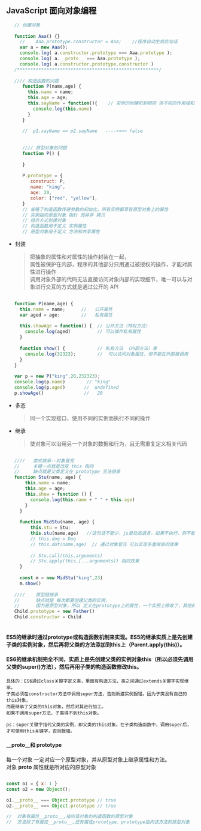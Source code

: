 ## JavaScript 面向对象编程

```js
   // 创建对象
   
   function Aaa() {}
     //    Aaa.prototype.constructor = Aaa;    //程序自动生成此句话
     var a = new Aaa();
     console.log( a.constructor.prototype === Aaa.prototype );
     console.log( a.__proto__ === Aaa.prototype );
     console.log( a.constructor.prototype.constructor )
   /*****************************************************/    
     
   //// 构造函数的问题 
      function P(name,age) {
        this.name = name;
        this.age = age;
        this.sayName = function(){    // 实例的创建机制相同 但不同的作用域和标识符的解析
          console.log(this.name)
        }
      }
   
      //  p1.sayName == p2.sayName   ---->>>> false
      
      
      //// 原型对象的问题
      function P() {
         
      }
      
      P.prototype = {
         construct: P,
         name: "king",
         age: 20,
         color: ["red", "yellow"],
      }
      // 省略了构造函数传递参数的初始化，所有实例都享有原型对象上的属性
      // 实例指向原型对象 指针 而并非 拷贝
      // 组合方式创建对象
      // 构造函数用于定义 实例属性 
      // 原型对象用于定义 方法和共享属性 
``` 

- 封装  
    > 把抽象的属性和对属性的操作封装在一起，  
      属性被保护在内部，程序的其他部分只用通过被授权的操作，才能对属性进行操作   
      调用对象外部的代码无法直接访问对象内部的实现细节，唯一可以与对象进行交互的方式就是通过公开的 API
    
```javascript
   
   function P(name,age) {
     this.name = name;      //   公开属性
     var aged = age;        //   私有属性
     
     this.showAge = function() {  // 公开方法（特权方法）
       console.log(aged)          // 可以操作私有属性
     }
     
     function show() {            // 私有方法 （内部方法）类
       console.log(32323);        //  可以访问对象属性，但不能在外部被调用
     }
   }
   
   var p = new P("king",20,232323);
   console.log(p.name)        // "king"
   console.log(p.aged)       //  undefined
   p.showAge()               //   20 
```    
    
    
- 多态
    > 同一个实现接口，使用不同的实例而执行不同的操作


- 继承  
    > 使对象可以沿用另一个对象的数据和行为，且无需重复定义相关代码

```javascript
   
   ////   类式继承--对象冒充   
   //     关键一点就是改变 this 指向
   //     缺点就是父类定义在 prototype 无法继承
   function Stu(name, age) {
       this.name = name;
       this.age = age;
       this.show = function () {
         console.log(this.name + " " + this.age)
       }
     }
  
     function MidStu(name, age) {
         this.stu = Stu;
         this.stu(name,age)   //这句话不能少，js是动态语言，如果不执行，则不能实现继承
         // this.dog = Dog    
         // this.dot(name,age)  // 通过对象冒充 可以实现多重继承的效果
         
         // Stu.call(this,arguments)
         // Stu.apply(this,[...arguments]) 相同效果        
     }
   
     const m = new MidStu("king",23)
     m.show()
   
   ////    原型链继承
   //      缺点就是 每次都要创建父类的实例，
   //      因为是原型对象，所以 定义在prototype上的属性，一个实例上修改了，其他的实例上也会修改
   Child.prototype = new Father()
   Child.constructor = Child
   
```

#### ES5的继承时通过prototype或构造函数机制来实现。ES5的继承实质上是先创建子类的实例对象，然后再将父类的方法添加到this上（Parent.apply(this)）。  
#### ES6的继承机制完全不同，实质上是先创建父类的实例对象this（所以必须先调用父类的super()方法），然后再用子类的构造函数修改this。

```
具体的：ES6通过class关键字定义类，里面有构造方法，类之间通过extends关键字实现继承。
子类必须在constructor方法中调用super方法，否则新建实例报错。因为子类没有自己的this对象，
而是继承了父类的this对象，然后对其进行加工。
如果不调用super方法，子类得不到this对象。

ps：super关键字指代父类的实例，即父类的this对象。在子类构造函数中，调用super后，才可使用this关键字，否则报错。
```

#### __proto__和 prototype
每一个对象 一定对应一个原型对象，并从原型对象上继承属性和方法。  
对象 __proto__ 属性就是所对应的原型对象
```js

const o1 = { x: 1 }
const o2 = new Object();

o1.__proto__ === Object.prototype // true
o2.__proto__ === Object.prototype // true

//  对象有属性__proto__,指向该对象的构造函数的原型对象
//  方法除了有属性__proto__,还有属性prototype，prototype指向该方法的原型对象
```





